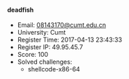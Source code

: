 #### deadfish  

* Email: 08143170@cumt.edu.cn  
* University: Cumt  
* Register Time: 2017-04-13 23:43:33  
* Register IP: 49.95.45.7  
* Score: 100  
* Solved challenges: 
  * shellcode-x86-64  
